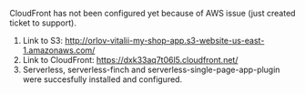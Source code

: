 CloudFront has not been configured yet because of AWS issue (just created ticket to support).

1. Link to S3: http://orlov-vitalii-my-shop-app.s3-website-us-east-1.amazonaws.com/
2. Link to CloudFront: https://dxk33aq7t06l5.cloudfront.net/
2. Serverless, serverless-finch and serverless-single-page-app-plugin were succesfully installed and configured.
